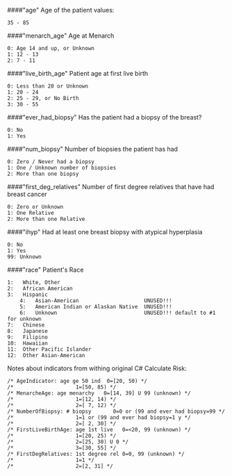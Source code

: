 ####"age"
Age of the patient values:

    35 - 85

####"menarch_age"
Age at Menarch

    0: Age 14 and up, or Unknown
    1: 12 - 13
    2: 7 - 11

####"live_birth_age"
Patient age at first live birth

    0: Less than 20 or Unknown
    1: 20 - 24
    2: 25 - 29, or No Birth
    3: 30 - 55

####"ever_had_biopsy"
Has the patient had a biopsy of the breast?

    0: No
    1: Yes

####"num_biopsy"
Number of biopsies the patient has had

    0: Zero / Never had a biopsy
    1: One / Unknown number of biopsies
    2: More than one biopsy

####"first_deg_relatives"
Number of first degree relatives that have had breast cancer

    0: Zero or Unknown
    1: One Relative
    2: More than one Relative

####"ihyp"
Had at least one breast biopsy with atypical hyperplasia

    0: No
    1: Yes
    99: Unknown

####"race"
Patient's Race

    1:   White, Other
    2:   African American
    3:   Hispanic
        4:   Asian-American                     UNUSED!!!
        5:   American Indian or Alaskan Native  UNUSED!!!
        6:   Unknown                            UNUSED!!! default to #1 for unknown
    7:   Chinese
    8:   Japanese
    9:   Filipino
    10:  Hawaiian
    11:  Other Pacific Islander
    12:  Other Asian-American


Notes about indicators from withing original C# Calculate Risk:

	/* AgeIndicator: age ge 50 ind  0=[20, 50) */
	/*                    1=[50, 85) */
	/* MenarcheAge: age menarchy   0=[14, 39] U 99 (unknown) */
	/*                    1=[12, 14) */
	/*                    2=[ 7, 12) */
	/* NumberOfBiopsy: # biopsy       0=0 or (99 and ever had biopsy=99 */
	/*                    1=1 or (99 and ever had biopsy=1 y */
	/*                    2=[ 2, 30] */
	/* FirstLiveBirthAge: age 1st live   0=<20, 99 (unknown) */
	/*                    1=[20, 25) */
	/*                    2=[25, 30) U 0 */
	/*                    3=[30, 55] */
	/* FirstDegRelatives: 1st degree rel 0=0, 99 (unknown) */
	/*                    1=1 */
	/*                    2=[2, 31] */